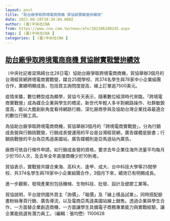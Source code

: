 ```yaml
---
layout: post
title: "助台廠爭取跨境電商商機 貿協辦實戰營拚績效"
date: 2021-06-28T10:34:04.000Z
author: (臺)中央社CNA
from: https://www.cna.com.tw/news/afe/202106280245.aspx
tags: [ (臺)中央社CNA ]
categories: [ (臺)中央社CNA ]
---
```

<!--1624876444000-->
[助台廠爭取跨境電商商機 貿協辦實戰營拚績效](https://www.cna.com.tw/news/afe/202106280245.aspx)
------

<div>
<div></div><div class="paragraph"><p>（中央社記者梁珮綺台北28日電）協助台廠爭取跨境電商商機，貿協舉辦3個月的台灣經貿網跨境電商實戰營，媒合25間學校、共374名學生與78家中小企業組團合作，業績明顯成長，包括買主詢問度提高、線上訂單逾7500美元。</p><p>疫情來襲，數位轉型成為顯學，貿協今天表示，隨著數位經濟時代來臨，「跨境電商實戰營」成為媒合企業與學生的橋梁，新世代年輕人多半對網路操作、社群敏銳度高，能以大膽創新角度看待網路行銷，深化廠商參與及協助台灣企業找尋最適合的數位行銷工具。</p><p>為協助台廠爭取跨境電商商機，貿協舉辦3個月的「跨境電商實戰營」，分為行銷成長營與行銷挑戰營，行銷成長營運用的平台是台灣經貿網，廣告媒體是臉書；行銷挑戰營的平台為亞馬遜美國站，廣告媒體則是亞馬遜站內廣告。</p><p>廠商可依自行條件申請，如行銷成長營的資格，要求去年企業往海外流量平均每月少於150人次，及去年全年直接商機少於10則者。</p><p>貿協表示，實戰營共媒合東海、高科大、逢甲、成大、台中科技大學等25間學校、共374名學生與78家中小企業組團合作，3個月下來，績效已有明顯成長。</p><p>進一步觀察，發現產業別包括機械、生物科技、批發、設計及塑膠工業等。</p><p>貿協說明，平台提供國外買主「詢價」、「報價」及「線上樣品試單」，同時搭配臉書粉絲專頁行銷、廣告導流，以及電商亞馬遜美國站線上銷售。透過企業與學生合作，一方面替企業創造商機，一方面讓學生具備電子商務專業能力與實戰經驗，讓企業能挑選有潛力員工。（編輯：張均懋）1100628</p></div>
</div>
